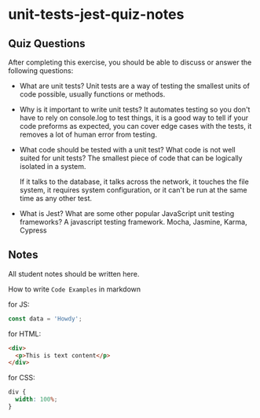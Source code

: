 # unit-tests-jest-quiz-notes

## Quiz Questions

After completing this exercise, you should be able to discuss or answer the following questions:

- What are unit tests?
  Unit tests are a way of testing the smallest units of code possible, usually functions or methods.

- Why is it important to write unit tests?
  It automates testing so you don't have to rely on console.log to test things, it is a good way to tell if your code preforms as expected, you can cover edge cases with the tests, it removes a lot of human error from testing.

- What code should be tested with a unit test? What code is not well suited for unit tests?
  The smallest piece of code that can be logically isolated in a system.

  If it talks to the database, it talks across the network, it touches the file system, it requires system configuration, or it can't be run at the same time as any other test.

- What is Jest? What are some other popular JavaScript unit testing frameworks?
  A javascript testing framework. Mocha, Jasmine, Karma, Cypress

## Notes

All student notes should be written here.

How to write `Code Examples` in markdown

for JS:

```js
const data = 'Howdy';
```

for HTML:

```html
<div>
  <p>This is text content</p>
</div>
```

for CSS:

```css
div {
  width: 100%;
}
```
